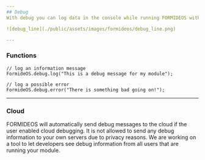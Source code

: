 ```yaml
---
## Debug
With debug you can log data in the console while running FORMIDEOS with your module manually. Debug logs are really useful for fixing errors or just to see what happens when your run FORMIDEOS. A debug line constist of a timestamp, the filename (automated) and a message that you sent.

![debug_line](./public/assets/images/formideos/debug_line.png)

---
```

### Functions

```
// log an information message
FormideOS.debug.log("This is a debug message for my module");

// log a possible error
FormideOS.debug.error("There is something bad going on!");
```

---
### Cloud
FORMIDEOS will automatically send debug messages to the cloud if the user enabled cloud debugging. It is not allowed to send any debug information to your own servers due to privacy reasons. We are working on a tool to let developers see debug information from all users that are running your module.